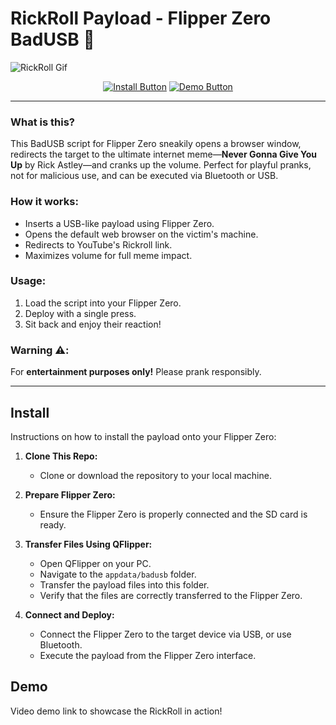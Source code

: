 # RickRoll Payload - Flipper Zero BadUSB 🎵

![RickRoll Gif](https://www.icegif.com/wp-content/uploads/2023/01/icegif-162.gif)

<div align="center">
    <a href="#install"><img src="https://img.shields.io/badge/INSTALL-blue?style=for-the-badge" alt="Install Button"></a>
    <a href="#demo"><img src="https://img.shields.io/badge/DEMO-red?style=for-the-badge" alt="Demo Button"></a>
</div>

---

### What is this?
This BadUSB script for Flipper Zero sneakily opens a browser window, redirects the target to the ultimate internet meme—**Never Gonna Give You Up** by Rick Astley—and cranks up the volume. Perfect for playful pranks, not for malicious use, and can be executed via Bluetooth or USB.

### How it works:
- Inserts a USB-like payload using Flipper Zero.
- Opens the default web browser on the victim's machine.
- Redirects to YouTube's Rickroll link.
- Maximizes volume for full meme impact.

### Usage:
1. Load the script into your Flipper Zero.
2. Deploy with a single press.
3. Sit back and enjoy their reaction!

### Warning ⚠️:
For **entertainment purposes only!** Please prank responsibly.

---

## <a name="install"></a> Install
Instructions on how to install the payload onto your Flipper Zero:

1. **Clone This Repo:**
   - Clone or download the repository to your local machine.

2. **Prepare Flipper Zero:**
   - Ensure the Flipper Zero is properly connected and the SD card is ready.

3. **Transfer Files Using QFlipper:**
   - Open QFlipper on your PC.
   - Navigate to the `appdata/badusb` folder.
   - Transfer the payload files into this folder.
   - Verify that the files are correctly transferred to the Flipper Zero.

4. **Connect and Deploy:**
   - Connect the Flipper Zero to the target device via USB, or use Bluetooth.
   - Execute the payload from the Flipper Zero interface.

## <a name="demo"></a> Demo
Video demo link to showcase the RickRoll in action!
